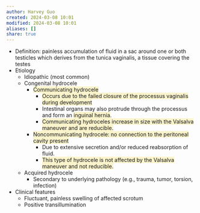 ```yaml
---
author: Harvey Guo
created: 2024-03-08 10:01
modified: 2024-03-08 10:01
aliases: []
share: true
---
```


- Definition: painless accumulation of fluid in a sac around one or both testicles which derives from the tunica vaginalis, a tissue covering the testes
- Etiology
	- Idiopathic (most common)
	- Congenital hydrocele
		- <span style="background:rgba(240, 200, 0, 0.2)">Communicating hydrocele</span>
			- <span style="background:rgba(240, 200, 0, 0.2)">Occurs due to the failed closure of the processus vaginalis during development </span>
			- Intestinal organs may also protrude through the processus and form an <span style="background:rgba(240, 200, 0, 0.2)">inguinal hernia</span>. 
			- <span style="background:rgba(240, 200, 0, 0.2)">Communicating hydroceles increase in size with the Valsalva maneuver and are reducible.</span>
		- <span style="background:rgba(240, 200, 0, 0.2)">Noncommunicating hydrocele: no connection to the peritoneal cavity present </span>
			- Due to extensive secretion and/or reduced reabsorption of fluid.
			- <span style="background:rgba(240, 200, 0, 0.2)">This type of hydrocele is not affected by the Valsalva maneuver and not reducible.</span>
	- Acquired hydrocele
		- Secondary to underlying pathology (e.g., trauma, tumor, torsion, infection)
- Clinical features
	- Fluctuant, painless swelling of affected scrotum
	- Positive transillumination 

